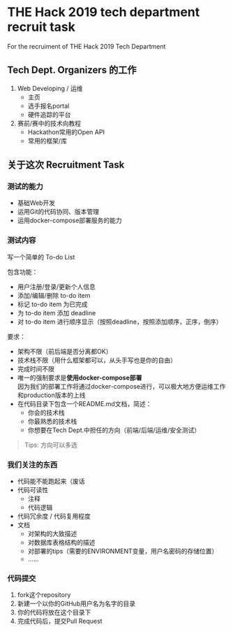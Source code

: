 # THE Hack 2019 tech department recruit task
For the recruiment of THE Hack 2019 Tech Department

## Tech Dept. Organizers 的工作

1. Web Developing / 运维
    - 主页
    - 选手报名portal
    - 硬件追踪的平台
2. 赛前/赛中的技术向教程
    - Hackathon常用的Open API
    - 常用的框架/库

## 关于这次 Recruitment Task

### 测试的能力
- 基础Web开发
- 运用Git的代码协同、版本管理
- 运用docker-compose部署服务的能力

### 测试内容
写一个简单的 To-do List

包含功能：
- 用户注册/登录/更新个人信息
- 添加/编辑/删除 to-do item
- 标记 to-do item 为已完成
- 为 to-do item 添加 deadline
- 对 to-do item 进行顺序显示（按照deadline，按照添加顺序，正序，倒序）

要求：
- 架构不限（前后端是否分离都OK）  
- 技术栈不限（用什么框架都可以，从头手写也是你的自由）  
- 完成时间不限
- 唯一的强制要求是**使用docker-compose部署**  
  因为我们的部署工作将通过docker-compose进行，可以极大地方便运维工作和production版本的上线
- 在代码目录下包含一个README.md文档，简述：
    - 你会的技术栈
    - 你最熟悉的技术栈
    - 你想要在Tech Dept.中担任的方向（前端/后端/运维/安全测试）

> Tips: 方向可以多选

### 我们关注的东西
- 代码能不能跑起来（废话
- 代码可读性
    - 注释
    - 代码逻辑
- 代码冗余度 / 代码复用程度
- 文档
    - 对架构的大致描述
    - 对数据库表格结构的描述
    - 对部署的tips（需要的ENVIRONMENT变量，用户名密码的存储位置）
    - ……

### 代码提交
 1. fork这个repository
 2. 新建一个以你的GitHub用户名为名字的目录
 3. 你的代码将放在这个目录下
 4. 完成代码后，提交Pull Request

